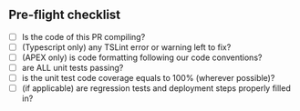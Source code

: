 ## Pre-flight checklist

- [ ] Is the code of this PR compiling?
- [ ] (Typescript only) any TSLint error or warning left to fix?
- [ ] (APEX only) is code formatting following our code conventions?
- [ ] are ALL unit tests passing?
- [ ] is the unit test code coverage equals to 100% (wherever possible)?
- [ ] (if applicable) are regression tests and deployment steps properly filled in?

